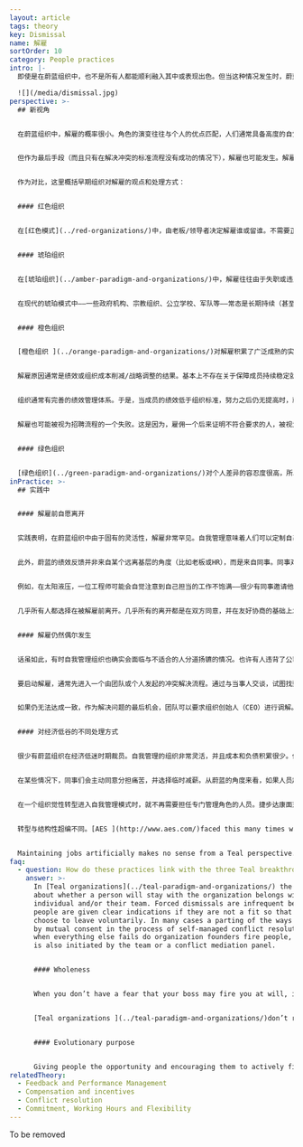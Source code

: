 ```yaml
---
layout: article
tags: theory
key: Dismissal
name: 解雇
sortOrder: 10
category: People practices
intro: |-
  即使是在蔚蓝组织中，也不是所有人都能顺利融入其中或表现出色。但当这种情况发生时，蔚蓝的反应与早期组织不同。

  ![](/media/dismissal.jpg)
perspective: >-
  ## 新视角


  在蔚蓝组织中，解雇的概率很小。角色的演变往往与个人的优点匹配，人们通常具备高度的自觉自主意识和不让同事失望的愿望。裁员并不常见，因为蔚蓝组织倾向于更灵活、更迅速地适应组织的经济衰退。离开的方式更多是自愿离职。当有人不适应这种新的工作方式，绝大多数都会自愿返回其他环境。


  但作为最后手段（而且只有在解决冲突的标准流程没有成功的情况下），解雇也可能发生。解雇发生时，个人的相关情绪都会得到拥抱和处理（避免情感伤痕）。会尊重个人和自由选择。重视提供精神支持。对双方来说，离开也是一个学习和人性成长的机会。


  作为对比，这里概括早期组织对解雇的观点和处理方式：


  #### 红色组织


  在[红色模式](../red-organizations/)中，由老板/领导者决定解雇谁或留谁。不需要正式的程序。自愿离职可能被视为背叛。


  #### 琥珀组织


  在[琥珀组织](../amber-paradigm-and-organizations/)中，解雇往往由于失职或违反规则。后果可能是明确的。例如，初犯（迟到等）可能意味着停职一天。再犯可能会被开除。


  在现代的琥珀模式中——一些政府机构、宗教组织、公立学校、军队等——常态是长期持续（甚至终身）的就业。这些长期的关系可能会延伸到社交圈。被解雇的可能性不仅会带来失业的威胁，而且还会有可能威胁到这个人在社会上的相关位置，失去面子或容身之地。那些在琥珀色组织中得不到满足感的人，面临着非常痛苦的选择。


  #### 橙色组织


  [橙色组织 ](../orange-paradigm-and-organizations/)对解雇积累了广泛成熟的实践。权力通常由老板掌握（虽然有些可能要由人事部批准或寻求其建议）。


  解雇原因通常是绩效或组织成本削减/战略调整的结果。基本上不存在关于保障成员持续稳定就业的隐性规则或合同规定。


  组织通常有完善的绩效管理体系。于是，当成员的绩效低于组织标准，努力之后仍无提高时，就会被解雇。


  解雇也可能被视为招聘流程的一个失败。这是因为，雇佣一个后来证明不符合要求的人，被视为成本浪费。解雇赔偿也不少见。有时还要帮助被解雇者找到新工作。橙色组织的解雇处理有时可能相当进步。


  #### 绿色组织


  [绿色组织](../green-paradigm-and-organizations/)对个人差异的容忍度很高，所以通常会努力寻找一种替代办法，而不是简单的让成员走人。不遵守组织的社区规则和价值观的人，可能会感到自己被边缘化并因此离开。此外的解雇处理，则类似于橙色范式。
inPractice: >-
  ## 实践中


  #### 解雇前自愿离开


  实践表明，在蔚蓝组织中由于固有的灵活性，解雇非常罕见。自我管理意味着人们可以定制自己擅长的工作。一个有“绩效问题”的人，可以通过放弃一个或多个不擅长的角色，转而从事与其技能、兴趣和才能更匹配的其他角色，恢复性能。但在传统的工作场所，工作定义很明确，灵活性通常较低（不适合就得走）。


  此外，蔚蓝的绩效反馈并非来自某个远离基层的角度（比如老板或HR），而是来自同事。同事对你绩效的感觉，一般都很精确，所以不会不服。因这些是每天一起工作的人。如果绩效不佳让你觉得尴尬，就可以主动做出一个成年人的（离去）决定而在别处继续前进。


  例如，在太阳液压，一位工程师可能会自觉注意到自己担当的工作不饱满——很少有同事邀请他加入项目，或征求他的建议。在布尔佐格，有的护士在与同事的互动中，会自觉的感觉到自己不适合此团队，或者发觉自我管理终究不适合自己。因而每个月大约有25名护士选择离开（但每个月有250名护士选择加入）。


  几乎所有人都选择在被解雇前离开。几乎所有的离开都是在双方同意，并在友好协商的基础上发生的。但离开方式再美丽，终究还是不能改变离职这个事实。在个人层面，这个过程可能很痛苦。自我管理的文化背景帮助人们认识到，这种事的发生，没有人需要负责任或受责备；他们也许只是不适合这个工作（致力于防止或缓解心理创伤）。


  #### 解雇仍然偶尔发生


  话虽如此，有时自我管理组织也确实会面临与不适合的人分道扬镳的情况。也许有人违背了公司价值观，或者有意不遵循建议流程（在许多蔚蓝组织中，未能遵循建议流程是唯一“该被解雇”的行为）。因为在这两种情况下，自我管理的基本结构可能受到威胁。但这些情况下也不是通过层次结构般的命令来处理，而是通过基于同事自行调节的原则和流程来处理。


  要启动解雇，通常先进入一个由团队或个人发起的冲突解决流程。通过与当事人交谈，试图找到双方都同意的解决办法。如果这个流程失败了，就会召唤一个调解人，或一个小组来促进解决。在大多数情况下，这一步就会带来满意的解决方案。有时，成员和团队会做出一些相互承诺，然后给机会再留队查看。但有时，这个人会发现信任已经破碎到不可挽回，并明白自己是该激流勇退了。


  如果仍无法达成一致，作为解决问题的最后机会，团队可以要求组织创始人（CEO）进行调解。在极少数情况下，这也失败了，团队可以要求创始人终止对此人的雇佣。在[布尔佐格](http://www.buurtzorgnederland.com/)和[晨星](http://www.morningstarco.com/)都是按照这个流程处理解雇，但处理方式有些许不同。


  #### 对经济低谷的不同处理方式


  很少有蔚蓝组织在经济低迷时期裁员。自我管理的组织非常灵活，并且成本和负债积累很少。他们比传统组织更容易应对经济衰退。例如，[法维](http://www.favi.com/)和[太阳液压](http://www.sunhydraulics.com/)都经受过严重的经济衰退（收入下降了30%至50%），但没有裁员。


  在某些情况下，同事们会主动同意分担痛苦，并选择临时减薪。从蔚蓝的角度来看，如果人员超编只是暂时的，那么仅仅为了增加短期几个月的利润而裁员是不恰当的。


  在一个组织觉性转型进入自我管理模式时，就不再需要担任专门管理角色的人员。捷步达康面对这种情况，为转型前的经理提供了大量的时间和帮助，给他们机会找到可以增加组织价值的新角色。如果找不到，或感觉自己无法对新公司做出充分的承诺，或价值观不符，离开者全员都能得到一笔丰厚的遣散费。^\[Quartz's article "Internal Memo: Zappos is offering severance to employees who aren’t all in with Holacracy"].


  转型与结构性超编不同。[AES ](http://www.aes.com/)faced this many times with power plants it bought in Eastern Europe, Asia, Latin America, and Africa. In some cases, the previous government owners had used the plants to create artificial jobs. After acquisition, AES swiftly reduced the number of employees, mainly via a generous voluntary severance program. Only rarely were people asked to leave. In Panama, AES created a loan fund for employees who took the package. This helped many to start new businesses.


  Maintaining jobs artificially makes no sense from a Teal perspective. A concern about job security is partly inspired by fear. It neglects the truth that everything changes. It dismisses the possibility that a person whose talents are wasted in an overstaffed organization might find a better way to express his gifts where they are needed. Life is continuously unfolding; dismissals and even layoffs can be part of that unfolding, although they are rare in self-managed structures.
faq:
  - question: How do these practices link with the three Teal breakthroughs?
    answer: >-
      In [Teal organizations](../teal-paradigm-and-organizations/) the decision
      about whether a person will stay with the organization belongs with that
      individual and/or their team. Forced dismissals are infrequent because
      people are given clear indications if they are not a fit so that they can
      choose to leave voluntarily. In many cases a parting of the ways happens
      by mutual consent in the process of self-managed conflict resolution. Only
      when everything else fails do organization founders fire people, but this
      is also initiated by the team or a conflict mediation panel.


      #### Wholeness


      When you don’t have a fear that your boss may fire you at will, it’s easier to show up fully at work. If you’re not being judged and do not depend on adhering to a set of rules to stay in the job, you tend to bring your whole self to the workplace.


      [Teal organizations ](../teal-paradigm-and-organizations/)don’t reduce dismissals to cold, contractual transactions that avoid dealing with the emotions and pain. Instead, they accept and work with those human issues to turn departures into a learning experiences that can meaningfully enhance the person’s and the organization’s future path. 


      #### Evolutionary purpose


      Giving people the opportunity and encouraging them to actively find a new role in the company when they are not performing well or when their current role is no longer needed contributes to the organization’s ability to listen and understand what it is trying to become, to fulfill its [evolutionary purpose](../evolutionary-purpose/).
relatedTheory:
  - Feedback and Performance Management
  - Compensation and incentives
  - Conflict resolution
  - Commitment, Working Hours and Flexibility
---
```

To be removed